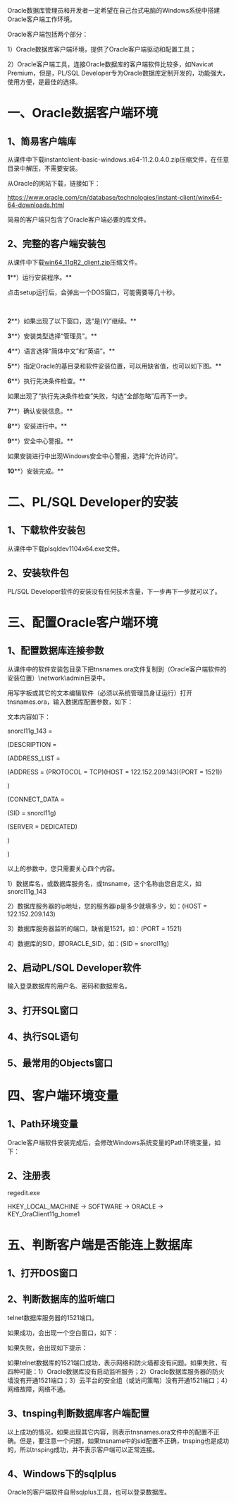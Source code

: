 Oracle数据库管理员和开发者一定希望在自己台式电脑的Windows系统中搭建Oracle客户端工作环境。

Oracle客户端包括两个部分：

1）Oracle数据库客户端环境，提供了Oracle客户端驱动和配置工具；

2）Oracle客户端工具，连接Oracle数据库的客户端软件比较多，如Navicat Premium，但是，PL/SQL Developer专为Oracle数据库定制开发的，功能强大，使用方便，是最佳的选择。

# 一、Oracle数据客户端环境

## 1、简易客户端库

从课件中下载instantclient-basic-windows.x64-11.2.0.4.0.zip压缩文件，在任意目录中解压，不需要安装。

从Oracle的网站下载，链接如下：

https://www.oracle.com/cn/database/technologies/instant-client/winx64-64-downloads.html

简易的客户端只包含了Oracle客户端必要的库文件。

## 2、完整的客户端安装包

从课件中下载[win64_11gR2_client.zip](https://www.oracle.com/database/technologies/112010-win64soft.html#license-lightbox)压缩文件。

**1****）运行安装程序。**

点击setup运行后，会弹出一个DOS窗口，可能需要等几十秒。

​                               

**2****）如果出现了以下窗口，选“是(Y)”继续。**

 

**3****）安装类型选择“管理员”。**

 

**4****）语言选择“简体中文”和“英语”。**

 

**5****）指定Oracle的基目录和软件安装位置，可以用缺省值，也可以如下图。**

 

**6****）执行先决条件检查。**

如果出现了“执行先决条件检查”失败，勾选“全部忽略”后再下一步。

 

**7****）确认安装信息。**

 

**8****）安装进行中。**

 

**9****）安全中心警报。**

如果安装进行中出现Windows安全中心警报，选择“允许访问”。

 

**10****）安装完成。**

 

# 二、PL/SQL Developer的安装

## 1、下载软件安装包

从课件中下载plsqldev1104x64.exe文件。

## 2、安装软件包

PL/SQL Developer软件的安装没有任何技术含量，下一步再下一步就可以了。

# 三、配置Oracle客户端环境

## 1、配置数据库连接参数

从课件中的软件安装包目录下把tnsnames.ora文件复制到（Oracle客户端软件的安装位置）\network\admin目录中。

 

 

用写字板或其它的文本编辑软件（必须以系统管理员身证运行）打开tnsnames.ora，输入数据库配置参数，如下：

 

文本内容如下：

snorcl11g_143 =

 (DESCRIPTION =

  (ADDRESS_LIST =

   (ADDRESS = (PROTOCOL = TCP)(HOST = 122.152.209.143)(PORT = 1521))

  )

  (CONNECT_DATA =

   (SID = snorcl11g)

   (SERVER = DEDICATED)

  )

 )

以上的参数中，您只需要关心四个内容。

1）数据库名，或数据库服务名，或tnsname，这个名称由您自定义，如snorcl11g_143

2）数据库服务器的ip地址，您的服务器ip是多少就填多少，如：(HOST = 122.152.209.143)

3）数据库服务器监听的端口，缺省是1521，如：(PORT = 1521)

4）数据库的SID，即ORACLE_SID，如：(SID = snorcl11g)

## 2、启动PL/SQL Developer软件

输入登录数据库的用户名、密码和数据库名。

 

## 3、打开SQL窗口

 

## 4、执行SQL语句

 

## 5、最常用的Objects窗口

 

# 四、客户端环境变量

## 1、Path环境变量

Oracle客户端软件安装完成后，会修改Windows系统变量的Path环境变量，如下：

 

## 2、注册表

 regedit.exe

HKEY_LOCAL_MACHINE -> SOFTWARE -> ORACLE -> KEY_OraClient11g_home1

 

# 五、判断客户端是否能连上数据库

## 1、打开DOS窗口

 

## 2、判断数据库的监听端口

telnet数据库服务器的1521端口。

如果成功，会出现一个空白窗口，如下：

 

如果失败，会出现如下提示：

 

如果telnet数据库的1521端口成功，表示网络和防火墙都没有问题。如果失败，有四种可能：1）Oracle数据库没有启动监听服务；2）Oracle数据库服务器的防火墙没有开通1521端口；3）云平台的安全组（或访问策略）没有开通1521端口；4）网络故障，网络不通。

## 3、tnsping判断数据库客户端配置

 

以上成功的情况，如果出现其它内容，则表示tnsnames.ora文件中的配置不正确。但是，要注意一个问题，如果tnsname中的sid配置不正确，tnsping也是成功的，所以tnsping成功，并不表示客户端可以正常连接。

## 4、Windows下的sqlplus

Oracle的客户端软件自带sqlplus工具，也可以登录数据库。

 